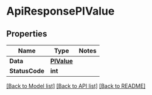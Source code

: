 # ApiResponsePIValue

## Properties
Name | Type | Notes
------------ | ------------- | -------------
**Data** | **[**PIValue**](../Model/PIValue.md)**
**StatusCode** | **int**

[[Back to Model list]](../../README.md#documentation-for-models) [[Back to API list]](../../README.md#documentation-for-api-endpoints) [[Back to README]](../../README.md)

